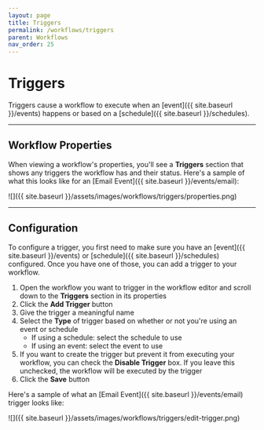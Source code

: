 ```yaml
---
layout: page
title: Triggers
permalink: /workflows/triggers
parent: Workflows
nav_order: 25
---
```


# Triggers
Triggers cause a workflow to execute when an [event]({{ site.baseurl }}/events) happens or based on a [schedule]({{ site.baseurl }}/schedules).

---

## Workflow Properties
When viewing a workflow's properties, you'll see a **Triggers** section that shows any triggers the workflow has and their status. Here's a sample of what this looks like for an [Email Event]({{ site.baseurl }}/events/email):

![]({{ site.baseurl }}/assets/images/workflows/triggers/properties.png)

---

## Configuration
To configure a trigger, you first need to make sure you have an [event]({{ site.baseurl }}/events) or [schedule]({{ site.baseurl }}/schedules) configured. Once you have one of those, you can add a trigger to your workflow.

1. Open the workflow you want to trigger in the workflow editor and scroll down to the **Triggers** section in its properties
1. Click the **Add Trigger** button
1. Give the trigger a meaningful name
1. Select the **Type** of trigger based on whether or not you're using an event or schedule
	* If using a schedule: select the schedule to use
	* If using an event: select the event to use
1. If you want to create the trigger but prevent it from executing your workflow, you can check the **Disable Trigger** box. If you leave this unchecked, the workflow will be executed by the trigger
1. Click the **Save** button

Here's a sample of what an [Email Event]({{ site.baseurl }}/events/email) trigger looks like:

![]({{ site.baseurl }}/assets/images/workflows/triggers/edit-trigger.png)